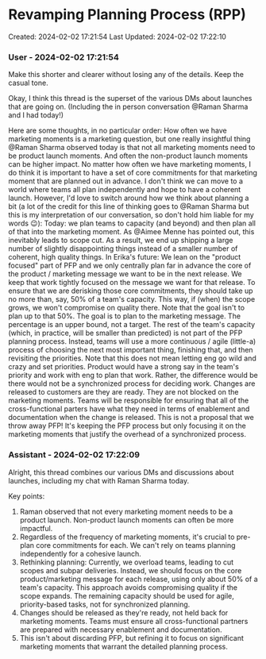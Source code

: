 # Revamping Planning Process (RPP)

Created: 2024-02-02 17:21:54
Last Updated: 2024-02-02 17:22:10

### User - 2024-02-02 17:21:54

Make this shorter and clearer without losing any of the details. Keep the casual tone.

Okay, I think this thread is the superset of the various DMs about launches that are going on. (Including the in person conversation @Raman Sharma and I had today!)

Here are some thoughts, in no particular order:
How often we have marketing moments is a marketing question, but one really insightful thing @Raman Sharma observed today is that not all marketing moments need to be product launch moments. And often the non-product launch moments can be higher impact. 
No matter how often we have marketing moments, I do think it is important to have a set of core commitments for that marketing moment that are planned out in advance. I don't think we can move to a world where teams all plan independently and hope to have a coherent launch.
However, I'd love to switch around how we think about planning a bit (a lot of the credit for this line of thinking goes to @Raman Sharma but this is my interpretation of our conversation, so don't hold him liable for my words :wink:):
Today: we plan teams to capacity (and beyond) and then plan all of that into the marketing moment. As @Aimee Menne has pointed out, this inevitably leads to scope cut. As a result, we end up shipping a large number of slightly disappointing things instead of a smaller number of coherent, high quality things.
In Erika's future: 
We lean on the "product focused" part of PFP and we only centrally plan far in advance the core of the product / marketing message we want to be in the next release. We keep that work tightly focused on the message we want for that release. 
To ensure that we are derisking those core commitments, they should take up no more than, say, 50% of a team's capacity. This way, if (when) the scope grows, we won't compromise on quality there. Note that the goal isn't to plan up to that 50%. The goal is to plan to the marketing message. The percentage is an upper bound, not a target. 
The rest of the team's capacity (which, in practice, will be smaller than predicted) is not part of the PFP planning process. Instead, teams will use a more continuous / agile (little-a) process of choosing the next most important thing, finishing that, and then revisiting the priorities. 
Note that this does not mean letting eng go wild and crazy and set priorities. Product would have a strong say in the team's priority and work with eng to plan that work. Rather, the difference would be there would not be a synchronized process for deciding work. 
Changes are released to customers are they are ready. They are not blocked on the marketing moments. Teams will be responsible for ensuring that all of the cross-functional parters have what they need in terms of enablement and documentation when the change is released. 
This is not a proposal that we throw away PFP! It's keeping the PFP process but only focusing it on the marketing moments that justify the overhead of a synchronized process. 

### Assistant - 2024-02-02 17:22:09

Alright, this thread combines our various DMs and discussions about launches, including my chat with Raman Sharma today.

Key points:
1. Raman observed that not every marketing moment needs to be a product launch. Non-product launch moments can often be more impactful.
2. Regardless of the frequency of marketing moments, it's crucial to pre-plan core commitments for each. We can't rely on teams planning independently for a cohesive launch.
3. Rethinking planning: Currently, we overload teams, leading to cut scopes and subpar deliveries. Instead, we should focus on the core product/marketing message for each release, using only about 50% of a team's capacity. This approach avoids compromising quality if the scope expands. The remaining capacity should be used for agile, priority-based tasks, not for synchronized planning. 
4. Changes should be released as they're ready, not held back for marketing moments. Teams must ensure all cross-functional partners are prepared with necessary enablement and documentation.
5. This isn't about discarding PFP, but refining it to focus on significant marketing moments that warrant the detailed planning process.

